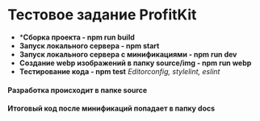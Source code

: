# Тестовое задание ProfitKit

* ***Сборка проекта - npm run build**
* **Запуск локального сервера - npm start**
* **Запуск локального сервера с минификациями - npm run dev**
* **Создание webp изображений в папку source/img - npm run webp**
* **Тестирование кода - npm test**
*Editorconfig, stylelint, eslint*

#### Разработка происходит в папке source
#### Итоговый код после минификаций попадает в папку docs

